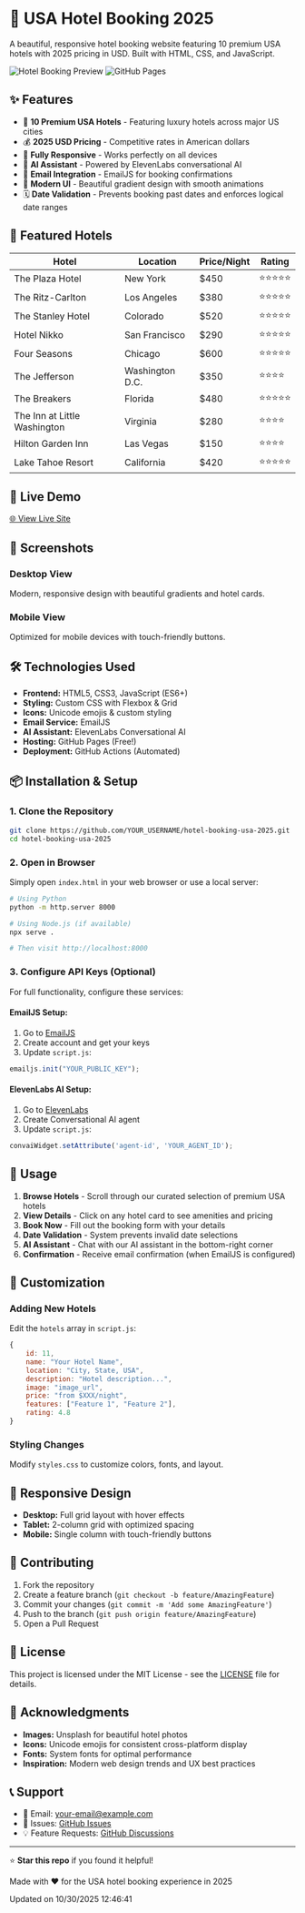 # 🏨 USA Hotel Booking 2025

A beautiful, responsive hotel booking website featuring 10 premium USA hotels with 2025 pricing in USD. Built with HTML, CSS, and JavaScript.

![Hotel Booking Preview](https://img.shields.io/badge/Status-Ready-green)
![GitHub Pages](https://img.shields.io/badge/Hosted-GitHub%20Pages-blue)

## ✨ Features

- 🏨 **10 Premium USA Hotels** - Featuring luxury hotels across major US cities
- 💰 **2025 USD Pricing** - Competitive rates in American dollars
- 📱 **Fully Responsive** - Works perfectly on all devices
- 🤖 **AI Assistant** - Powered by ElevenLabs conversational AI
- 📧 **Email Integration** - EmailJS for booking confirmations
- 🎨 **Modern UI** - Beautiful gradient design with smooth animations
- 🗓️ **Date Validation** - Prevents booking past dates and enforces logical date ranges

## 🏨 Featured Hotels

| Hotel | Location | Price/Night | Rating |
|-------|----------|-------------|--------|
| The Plaza Hotel | New York | $450 | ⭐⭐⭐⭐⭐ |
| The Ritz-Carlton | Los Angeles | $380 | ⭐⭐⭐⭐⭐ |
| The Stanley Hotel | Colorado | $520 | ⭐⭐⭐⭐⭐ |
| Hotel Nikko | San Francisco | $290 | ⭐⭐⭐⭐⭐ |
| Four Seasons | Chicago | $600 | ⭐⭐⭐⭐⭐ |
| The Jefferson | Washington D.C. | $350 | ⭐⭐⭐⭐ |
| The Breakers | Florida | $480 | ⭐⭐⭐⭐⭐ |
| The Inn at Little Washington | Virginia | $280 | ⭐⭐⭐⭐ |
| Hilton Garden Inn | Las Vegas | $150 | ⭐⭐⭐⭐ |
| Lake Tahoe Resort | California | $420 | ⭐⭐⭐⭐⭐ |

## 🚀 Live Demo

[🌐 View Live Site](https://romasimf1.github.io/hotel-booking-usa-2025/)

## 📱 Screenshots

### Desktop View
Modern, responsive design with beautiful gradients and hotel cards.

### Mobile View
Optimized for mobile devices with touch-friendly buttons.

## 🛠️ Technologies Used

- **Frontend:** HTML5, CSS3, JavaScript (ES6+)
- **Styling:** Custom CSS with Flexbox & Grid
- **Icons:** Unicode emojis & custom styling
- **Email Service:** EmailJS
- **AI Assistant:** ElevenLabs Conversational AI
- **Hosting:** GitHub Pages (Free!)
- **Deployment:** GitHub Actions (Automated)

## 📦 Installation & Setup

### 1. Clone the Repository
```bash
git clone https://github.com/YOUR_USERNAME/hotel-booking-usa-2025.git
cd hotel-booking-usa-2025
```

### 2. Open in Browser
Simply open `index.html` in your web browser or use a local server:

```bash
# Using Python
python -m http.server 8000

# Using Node.js (if available)
npx serve .

# Then visit http://localhost:8000
```

### 3. Configure API Keys (Optional)

For full functionality, configure these services:

#### EmailJS Setup:
1. Go to [EmailJS](https://www.emailjs.com/)
2. Create account and get your keys
3. Update `script.js`:
```javascript
emailjs.init("YOUR_PUBLIC_KEY");
```

#### ElevenLabs AI Setup:
1. Go to [ElevenLabs](https://elevenlabs.io/)
2. Create Conversational AI agent
3. Update `script.js`:
```javascript
convaiWidget.setAttribute('agent-id', 'YOUR_AGENT_ID');
```

## 🎯 Usage

1. **Browse Hotels** - Scroll through our curated selection of premium USA hotels
2. **View Details** - Click on any hotel card to see amenities and pricing
3. **Book Now** - Fill out the booking form with your details
4. **Date Validation** - System prevents invalid date selections
5. **AI Assistant** - Chat with our AI assistant in the bottom-right corner
6. **Confirmation** - Receive email confirmation (when EmailJS is configured)

## 🎨 Customization

### Adding New Hotels
Edit the `hotels` array in `script.js`:

```javascript
{
    id: 11,
    name: "Your Hotel Name",
    location: "City, State, USA",
    description: "Hotel description...",
    image: "image_url",
    price: "from $XXX/night",
    features: ["Feature 1", "Feature 2"],
    rating: 4.8
}
```

### Styling Changes
Modify `styles.css` to customize colors, fonts, and layout.

## 📱 Responsive Design

- **Desktop:** Full grid layout with hover effects
- **Tablet:** 2-column grid with optimized spacing
- **Mobile:** Single column with touch-friendly buttons

## 🤝 Contributing

1. Fork the repository
2. Create a feature branch (`git checkout -b feature/AmazingFeature`)
3. Commit your changes (`git commit -m 'Add some AmazingFeature'`)
4. Push to the branch (`git push origin feature/AmazingFeature`)
5. Open a Pull Request

## 📄 License

This project is licensed under the MIT License - see the [LICENSE](LICENSE) file for details.

## 🙏 Acknowledgments

- **Images:** Unsplash for beautiful hotel photos
- **Icons:** Unicode emojis for consistent cross-platform display
- **Fonts:** System fonts for optimal performance
- **Inspiration:** Modern web design trends and UX best practices

## 📞 Support

- 📧 Email: your-email@example.com
- 🐛 Issues: [GitHub Issues](https://github.com/YOUR_USERNAME/hotel-booking-usa-2025/issues)
- 💡 Feature Requests: [GitHub Discussions](https://github.com/YOUR_USERNAME/hotel-booking-usa-2025/discussions)

---

⭐ **Star this repo** if you found it helpful!

Made with ❤️ for the USA hotel booking experience in 2025



U p d a t e d   o n   1 0 / 3 0 / 2 0 2 5   1 2 : 4 6 : 4 1  
 